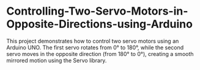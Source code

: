 # Controlling-Two-Servo-Motors-in-Opposite-Directions-using-Arduino
This project demonstrates how to control two servo motors using an Arduino UNO. The first servo rotates from 0° to 180°, while the second servo moves in the opposite direction (from 180° to 0°), creating a smooth mirrored motion using the Servo library.
